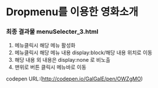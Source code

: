 # Dropmenu를 이용한 영화소개
### 최종 결과물 menuSelecter_3.html
1. 메뉴클릭시 해당 메뉴 활성화
2. 메뉴클릭시 해당 메뉴 내용 display:block/해당 내용 위치로 이동
3. 해당 내용 외 내용은 display:none 로 비노출
4. 맨위로 버튼 클릭시 메뉴바로 이동

codepen URL:(http://codepen.io/GalGalE/pen/OWZgMO)